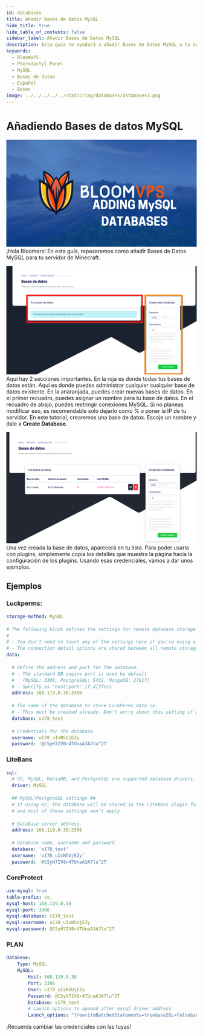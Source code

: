 ```yaml
---
id: databases
title: Añadir Bases de Datos MySQL
hide_title: true
hide_table_of_contents: false
sidebar_label: Añadir Bases de Datos MySQL
description: Esta guía te ayudará a añadir Bases de Datos MySQL a tu servidor
keywords:
  - BloomVPS
  - Pterodactyl Panel
  - MySQL
  - Bases de datos
  - Español
  - Bases
image: ../../../../../static/img/databases/databases1.png
---
```

# Añadiendo Bases de datos MySQL
![BloomVPS Databases](../../../../../static/img/databases/databases1.png)
¡Hola Bloomers! En esta guía, repasaremos como añadir Bases de Datos MySQL para tu servidor de Minecraft.

![BloomVPS Databases](../../img/databases/databases2.png)
Aquí hay 2 secciones importantes. En la roja es donde todas tus bases de datos están. Aquí es donde puedes administrar cualquier cualquier base de datos existente. En la anaranjada, puedes crear nuevas bases de datos.
En el primer recuadro, puedes asignar un nombre para tu base de datos. En el recuadro de abajo, puedes restringir conexiones MySQL. Si no planeas modificar eso, es recomendable solo dejarlo como % o poner la IP de tu servidor. En este tutorial, crearemos una base de datos. Escoje un nombre y dale a **Create Database**.

![BloomVPS Databases](../../img/databases/databases3.png)
Una vez creada la base de datos, aparecerá en tu lista. Para poder usarla con plugins, simplemente copia los detalles que muestra la página hacia la configuración de los plugins. Usando esas credenciales, vamos a dar unos ejemplos.

## Ejemplos
### Luckperms:
```YAML
storage-method: MySQL

# The following block defines the settings for remote database storage methods.
#
# - You don't need to touch any of the settings here if you're using a local storage method!
# - The connection detail options are shared between all remote storage types.
data:

  # Define the address and port for the database.
  # - The standard DB engine port is used by default
  #   (MySQL: 3306, PostgreSQL: 5432, MongoDB: 27017)
  # - Specify as "host:port" if differs
  address: 168.119.0.38:3306

  # The name of the database to store LuckPerms data in.
  # - This must be created already. Don't worry about this setting if you're using MongoDB.
  database: s178_test

  # Credentials for the database.
  username: u178_uIxN5UjEZy
  password: '@CSyH7IV8r4TUnaA3A7lu^2T'
```
### LiteBans
```YAML
sql:
  # H2, MySQL, MariaDB, and PostgreSQL are supported database drivers.
  driver: MySQL

  ## MySQL/PostgreSQL settings ##
  # If using H2, the database will be stored in the LiteBans plugin folder,
  # and most of these settings won't apply.

  # Database server address.
  address: 168.119.0.38:3306

  # Database name, username and password.
  database: 's178_test'
  username: 'u178_uIxN5UjEZy'
  password: '@CSyH7IV8r4TUnaA3A7lu^2T'
```
### CoreProtect
```YAML
use-mysql: true
table-prefix: co_
mysql-host: 168.119.0.38
mysql-port: 3306
mysql-database: s178_test
mysql-username: u178_uIxN5UjEZy
mysql-password: @CSyH7IV8r4TUnaA3A7lu^2T
```
### PLAN
```YAML
Database:
    Type: MySQL
    MySQL:
        Host: 168.119.0.38
        Port: 3306
        User: u178_uIxN5UjEZy
        Password: @CSyH7IV8r4TUnaA3A7lu^2T
        Database: s178_test
        # Launch options to append after mysql driver address
        Launch_options: "?rewriteBatchedStatements=true&useSSL=false&serverTimezone=UTC"
```

¡Recuerda cambiar las credenciales con las tuyas!
